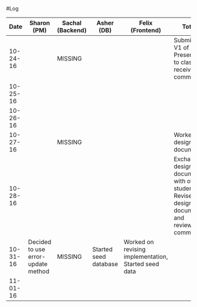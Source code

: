 #Log

| Date        | Sharon  (PM)         | Sachal (Backend)          |   Asher  (DB)        | Felix (Frontend)           |Total                             |
| ----------- |------------------|------------------|------------------|------------------|----------------------------------|
| 10-24-16    |                  |MISSING           |                  |                  |Submitted V1 of blog, Presented to class, received comments|
| 10-25-16    |                  |                  |                  |                  |                                  |
| 10-26-16    |                  |                  |                  |                  |                                  |
| 10-27-16    |                  |MISSING           |                  |                  |Worked on design documents|
| 10-28-16    |                  |                  |                  |                  |Exchanged design documents with other students, Revised design documents and reviewed comments|
| 10-31-16    |Decided to use error-update method |MISSING           |Started seed database                  |Worked on revising implementation, Started seed data|                  |
| 11-01-16    |                  |                  |                  |                  |                                  |
